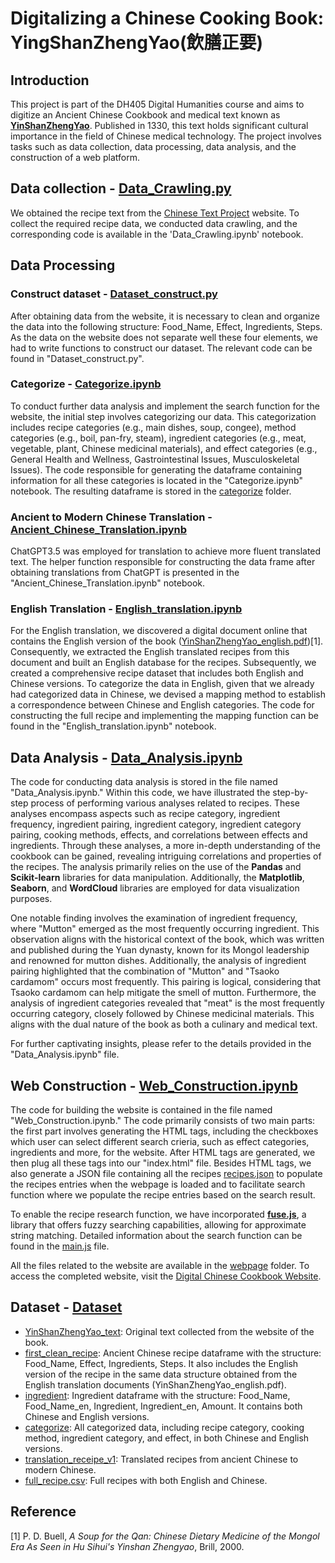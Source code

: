 # Digitalizing a Chinese Cooking Book: YingShanZhengYao(飲膳正要)
## Introduction
This project is part of the DH405 Digital Humanities course and aims to digitize an Ancient Chinese Cookbook and medical text known as [**YinShanZhengYao**](https://en.wikipedia.org/wiki/Yinshan_zhengyao). Published in 1330, this text holds significant cultural importance in the field of Chinese medical technology. The project involves tasks such as data collection, data processing, data analysis, and the construction of a web platform.

## Data collection - [Data_Crawling.py](./Data_Crawling.py)
We obtained the recipe text from the [Chinese Text Project](https://ctext.org/wiki.pl?if=en&res=968624&remap=gb) website. To collect the required recipe data, we conducted data crawling, and the corresponding code is available in the 'Data_Crawling.ipynb' notebook.

## Data Processing
### Construct dataset - [Dataset_construct.py](./Dataset_construct.py)
After obtaining data from the website, it is necessary to clean and organize the data into the following structure: Food_Name, Effect, Ingredients, Steps. As the data on the website does not separate well these four elements, we had to write functions to construct our dataset. The relevant code can be found in "Dataset_construct.py".

### Categorize - [Categorize.ipynb](./Categorize.ipynb)
To conduct further data analysis and implement the search function for the website, the initial step involves categorizing our data. This categorization includes recipe categories (e.g., main dishes, soup, congee), method categories (e.g., boil, pan-fry, steam), ingredient categories (e.g., meat, vegetable, plant, Chinese medicinal materials), and effect categories (e.g., General Health and Wellness, Gastrointestinal Issues, Musculoskeletal Issues). The code responsible for generating the dataframe containing information for all these categories is located in the "Categorize.ipynb" notebook. The resulting dataframe is stored in the [categorize](./Dataset/categorize) folder.

### Ancient to Modern Chinese Translation - [Ancient_Chinese_Translation.ipynb](./Ancient_Chinese_Translation.ipynb)
ChatGPT3.5 was employed for translation to achieve more fluent translated text. The helper function responsible for constructing the data frame after obtaining translations from ChatGPT is presented in the "Ancient_Chinese_Translation.ipynb" notebook.

### English Translation - [English_translation.ipynb](./English_translation.ipynb)
For the English translation, we discovered a digital document online that contains the English version of the book ([YinShanZhengYao_english.pdf](./YinShanZhengYao_english.pdf))[1]. Consequently, we extracted the English translated recipes from this document and built an English database for the recipes. Subsequently, we created a comprehensive recipe dataset that includes both English and Chinese versions. To categorize the data in English, given that we already had categorized data in Chinese, we devised a mapping method to establish a correspondence between Chinese and English categories. The code for constructing the full recipe and implementing the mapping function can be found in the "English_translation.ipynb" notebook.

## Data Analysis - [Data_Analysis.ipynb](./Data_Analysis.ipynb)
The code for conducting data analysis is stored in the file named "Data_Analysis.ipynb." Within this code, we have illustrated the step-by-step process of performing various analyses related to recipes. These analyses encompass aspects such as recipe category, ingredient frequency, ingredient pairing, ingredient category, ingredient category pairing, cooking methods, effects, and correlations between effects and ingredients. Through these analyses, a more in-depth understanding of the cookbook can be gained, revealing intriguing correlations and properties of the recipes. The analysis primarily relies on the use of the **Pandas** and **Scikit-learn** libraries for data manipulation. Additionally, the **Matplotlib**, **Seaborn**, and **WordCloud** libraries are employed for data visualization purposes.

One notable finding involves the examination of ingredient frequency, where "Mutton" emerged as the most frequently occurring ingredient. This observation aligns with the historical context of the book, which was written and published during the Yuan dynasty, known for its Mongol leadership and renowned for mutton dishes. Additionally, the analysis of ingredient pairing highlighted that the combination of "Mutton" and "Tsaoko cardamom" occurs most frequently. This pairing is logical, considering that Tsaoko cardamom can help mitigate the smell of mutton. Furthermore, the analysis of ingredient categories revealed that "meat" is the most frequently occurring category, closely followed by Chinese medicinal materials. This aligns with the dual nature of the book as both a culinary and medical text.

For further captivating insights, please refer to the details provided in the "Data_Analysis.ipynb" file.
## Web Construction - [Web_Construction.ipynb](./Web_Construction.ipynb)
The code for building the website is contained in the file named "Web_Construction.ipynb." The code primarily consists of two main parts: the first part involves generating the HTML tags, including the checkboxes which user can select different search crieria, such as effect categories, ingredients and more, for the website. After HTML tags are generated, we then plug all these tags into our "index.html" file. Besides HTML tags, we also generate a JSON file containing all the recipes [recipes.json](./webpage/recipes.json) to populate the recipes entries when the webpage is loaded and to facilitate search function where we populate the recipe entries based on the search result.

To enable the recipe research function, we have incorporated [**fuse.js**](https://www.fusejs.io/), a library that offers fuzzy searching capabilities, allowing for approximate string matching. Detailed information about the search function can be found in the [main.js](./webpage/main.js) file.

All the files related to the website are available in the [webpage](./webpage) folder. To access the completed website, visit the [Digital Chinese Cookbook Website](https://sites.google.com/view/yinshanzhengyao/home).

## Dataset - [Dataset](./Dataset)
- [YinShanZhengYao_text](./Dataset/YinShanZhengYao_text): Original text collected from the website of the book.
- [first_clean_recipe](./Dataset/first_clean_recipe): Ancient Chinese recipe dataframe with the structure: Food_Name, Effect, Ingredients, Steps. It also includes the English version of the recipe in the same data structure obtained from the English translation documents (YinShanZhengYao_english.pdf).
- [ingredient](./Dataset/ingredient): Ingredient dataframe with the structure: Food_Name, Food_Name_en, Ingredient, Ingredient_en, Amount. It contains both Chinese and English versions.
- [categorize](./Dataset/categorize): All categorized data, including recipe category, cooking method, ingredient category, and effect, in both Chinese and English versions.
- [translation_receipe_v1](./Dataset/translation_receipe_v1): Translated recipes from ancient Chinese to modern Chinese.
- [full_recipe.csv](./Dataset/full_recipe.csv): Full recipes with both English and Chinese.
## Reference
[1] P. D. Buell, *A Soup for the Qan: Chinese Dietary Medicine of the Mongol Era As Seen in Hu Sihui's Yinshan Zhengyao*, Brill, 2000.

